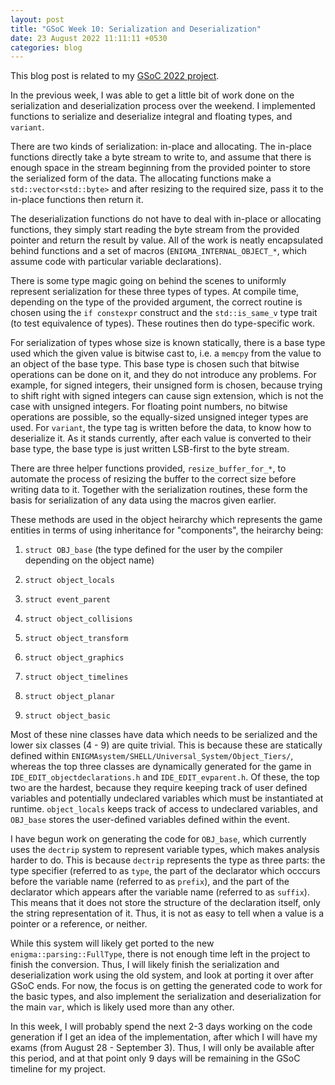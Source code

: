```yaml
---
layout: post
title: "GSoC Week 10: Serialization and Deserialization"
date: 23 August 2022 11:11:11 +0530
categories: blog
---
```


This blog post is related to my <a href="https://summerofcode.withgoogle.com/programs/2022/projects/BrXiUNA2">GSoC 2022
project</a>.

In the previous week, I was able to get a little bit of work done on the serialization and deserialization process over
the weekend. I implemented functions to serialize and deserialize integral and floating types, and `variant`.

There are two kinds of serialization: in-place and allocating. The in-place functions directly take a byte stream to write
to, and assume that there is enough space in the stream beginning from the provided pointer to store the serialized form
of the data. The allocating functions make a `std::vector<std::byte>` and after resizing to the required
size, pass it to the in-place functions then return it.

The deserialization functions do not have to deal with in-place or allocating functions, they simply start reading the
byte stream from the provided pointer and return the result by value. All of the work is neatly encapsulated behind
functions and a set of macros (`ENIGMA_INTERNAL_OBJECT_*`, which assume code with particular variable declarations).

There is some type magic going on behind the scenes to uniformly represent serialization for these three types of types.
At compile time, depending on the type of the provided argument, the correct routine is chosen using the `if constexpr`
construct and the `std::is_same_v` type trait (to test equivalence of types). These routines then do type-specific
work.

For serialization of types whose size is known statically, there is a base type used which the given value is bitwise cast
to, i.e. a `memcpy` from the value to an object of the base type. This base type is chosen such that bitwise
operations can be done on it, and they do not introduce any problems. For example, for signed integers, their unsigned form
is chosen, because trying to shift right with signed integers can cause sign extension, which is not the case with unsigned
integers. For floating point numbers, no bitwise operations are possible, so the equally-sized unsigned integer types are
used. For `variant`, the type tag is written before the data, to know how to deserialize it. As it stands currently,
after each value is converted to their base type, the base type is just written LSB-first to the byte stream.

There are three helper functions provided, `resize_buffer_for_*`, to automate the process of resizing the buffer
to the correct size before writing data to it. Together with the serialization routines, these form the basis for serialization
of any data using the macros given earlier.

These methods are used in the object heirarchy which represents the game entities in terms of using inheritance for
"components", the heirarchy being:

1. `struct OBJ_base` (the type defined for the user by the compiler depending on the object name)

2. `struct object_locals`

3. `struct event_parent`

4. `struct object_collisions`

5. `struct object_transform`

6. `struct object_graphics`

7. `struct object_timelines`

8. `struct object_planar`

9. `struct object_basic`

Most of these nine classes have data which needs to be serialized and the lower six classes (4 - 9) are quite trivial. This
is because these are statically defined within `ENIGMAsystem/SHELL/Universal_System/Object_Tiers/`, whereas
the top three classes are dynamically generated for the game in `IDE_EDIT_objectdeclarations.h` and
`IDE_EDIT_evparent.h`. Of these, the top two are the hardest, because they require keeping track of user defined
variables and potentially undeclared variables which must be instantiated at runtime. `object_locals` keeps track
of access to undeclared variables, and `OBJ_base` stores the user-defined variables defined within the event.

I have begun work on generating the code for `OBJ_base`, which currently uses the `dectrip` system
to represent variable types, which makes analysis harder to do. This is because `dectrip` represents the type
as three parts: the type specifier (referred to as `type`, the part of the declarator which occcurs before the
variable name (referred to as `prefix`), and the part of the declarator which appears after the variable name
(referred to as `suffix`). This means that it does not store the structure of the declaration itself,
only the string representation of it. Thus, it is not as easy to tell when a value is a pointer or a reference, or neither.

While this system will likely get ported to the new `enigma::parsing::FullType`, there is not enough time left
in the project to finish the conversion. Thus, I will likely finish the serialization and deserialization work using the
old system, and look at porting it over after GSoC ends. For now, the focus is on getting the generated code to work for
the basic types, and also implement the serialization and deserialization for the main `var`, which is likely
used more than any other.

In this week, I will probably spend the next 2-3 days working on the code generation if I get an idea of the implementation,
after which I will have my exams (from August 28 - September 3). Thus, I will only be available after this period, and at
that point only 9 days will be remaining in the GSoC timeline for my project.
